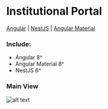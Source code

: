 # Institutional Portal

 [Angular](https://angular.io/) | [NestJS](https://nestjs.com/) | [Angular Material](https://material.angular.io/)


### Include:

 - Angular 8^
 - Angular Material 8^
 - NestJS 6^

### Main View

![alt text](https://i.imgur.com/XepyFwc.jpg)